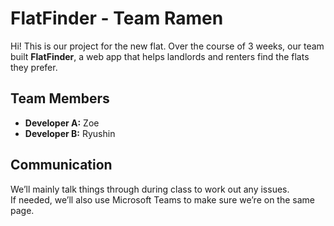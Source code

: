 # FlatFinder - Team Ramen

Hi! This is our project for the new flat. Over the course of 3 weeks, our team built **FlatFinder**, a web app that helps landlords and renters find the flats they prefer.

## Team Members
- **Developer A:** Zoe  
- **Developer B:** Ryushin  

## Communication
We’ll mainly talk things through during class to work out any issues.  
If needed, we’ll also use Microsoft Teams to make sure we’re on the same page.
